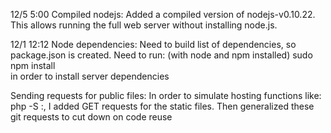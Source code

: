 12/5 5:00
Compiled nodejs:
	Added a compiled version of nodejs-v0.10.22. This allows running the full web server without installing node.js.

12/1 12:12
Node dependencies:
	Need to build list of dependencies, so package.json is created.
	Need to run: (with node and npm installed)
		sudo npm install  
	in order to install server dependencies

Sending requests for public files:
	In order to simulate hosting functions like: php -S <host>:<port>, I added GET requests for the static files.
	Then generalized these git requests to cut down on code reuse